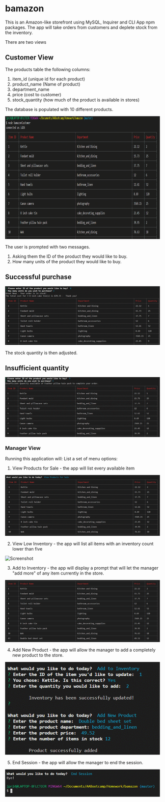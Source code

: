 # bamazon

This is an Amazon-like storefront using MySQL, Inquirer and CLI App npm packages.
The app will take orders from customers and deplete stock from the inventory.

There are two views 
## Customer View
The products table the following columns:

1. item_id (unique id for each product)
2. product_name (Name of product)
3. department_name
4. price (cost to customer)
5. stock_quantity (how much of the product is available in stores)

The database is populated with 10 different products.

<img src="Images/BamazonCustomer1.gif" height="400" alt="Screenshot"/> 

The user is prompted with two messages.
1.  Asking them the ID of the product they would like to buy.
2.  How many units of the product they would like to buy.

## Successful purchase

<img src="Images/CustomerPurchaseSuccess.gif" alt="Screenshot"/> 

The stock quantity is then adjusted.

## Insufficient quantity

<img src="Images/CustomerInsufficientQuantity.gif"  alt="Screenshot"/> 

### Manager View

Running this application will:
List a set of menu options:
1. View Products for Sale - the app will list every available item

<img src="Images/ManagerViewProducts.gif"  alt="Screenshot"/> 

2. View Low Inventory - the app will list all items with an inventory count lower than five

<img src="Images/LowInventory.gif"  alt="Screenshot"/> 

3. Add to Inventory - the app will display a prompt that will let the manager "add more" of any item currently in the store.

<img src="Images/ManagerProductAdd.gif"  alt="Screenshot"/> 

4. Add New Product - the app will allow the manager to add a completely new product to the store.

<img src="Images/ManagerAddInventoryProduct.gif"  alt="Screenshot"/> 

5. End Session - the app will allow the manager to end the session.

<img src="Images/ManagerEndSession.gif"  alt="Screenshot"/> 



